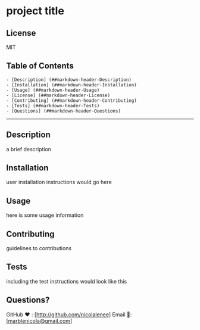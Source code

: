 
  # project title
  
  ## License
  MIT
    

  ## Table of Contents
    - [Description] (##markdown-header-Description)
    - [Installation] (##markdown-header-Installation)
    - [Usage] (##markdown-header-Usage)
    - [License] (##markdown-header-License)
    - [Contributing] (##markdown-header-Contributing)
    - [Tests] (##markdown-header-Tests)
    - [Questions] (##markdown-header-Questions)
  ---

  ## Description
  a brief description

  ## Installation
  user installation instructions would go here

  ## Usage
  here is some usage information

  ## Contributing
  guidelines to contributions

  
  ## Tests
  including the test instructions would look like this
  


  ## Questions?
  GitHub ❤️ : [http://github.com/nicolalenee]
  Email 📧: [marblenicola@gmail.com]

